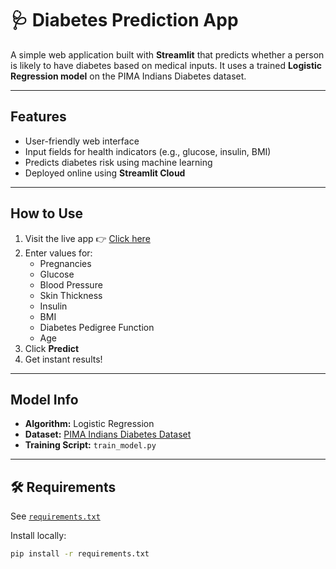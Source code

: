 # 🩺 Diabetes Prediction App

A simple web application built with **Streamlit** that predicts whether a person is likely to have diabetes based on medical inputs. It uses a trained **Logistic Regression model** on the PIMA Indians Diabetes dataset.

---

## Features

- User-friendly web interface
- Input fields for health indicators (e.g., glucose, insulin, BMI)
- Predicts diabetes risk using machine learning
- Deployed online using **Streamlit Cloud**

---

## How to Use

1. Visit the live app 👉 [Click here](https://diabetes-prediction-app-jjbxpthkppqvw7aqj32rum.streamlit.app/#enter-patient-data)
2. Enter values for:
   - Pregnancies
   - Glucose
   - Blood Pressure
   - Skin Thickness
   - Insulin
   - BMI
   - Diabetes Pedigree Function
   - Age
3. Click **Predict**
4. Get instant results!

---

## Model Info

- **Algorithm:** Logistic Regression  
- **Dataset:** [PIMA Indians Diabetes Dataset](https://www.kaggle.com/datasets/uciml/pima-indians-diabetes-database)  
- **Training Script:** `train_model.py`

---

## 🛠️ Requirements

See [`requirements.txt`](requirements.txt)

Install locally:
```bash
pip install -r requirements.txt
